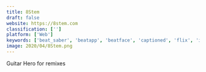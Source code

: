 ```yaml
---
title: 8Stem
draft: false 
website: https://8stem.com
classification: ['']
platform: ['Web']
keywords: ['beat_saber', 'beatapp', 'beatface', 'captioned', 'flix', 'infinite_wacky_waving', 'moodelizer', 'pacemaker', 'quik_by_gopro', 'riffjam', 'videolicious', 'actvt']
image: 2020/04/8Stem.png
---
```

Guitar Hero for remixes